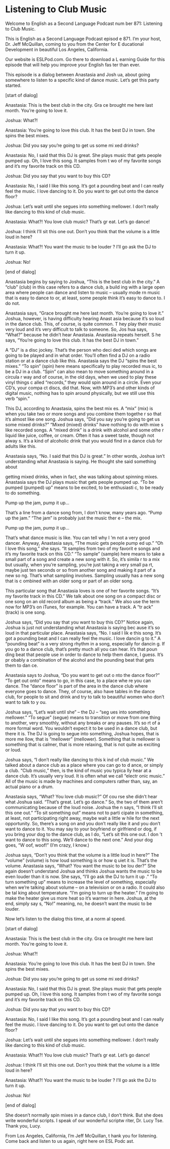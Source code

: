 # Listening to Club Music

Welcome to English as a Second Language Podcast num ber 871: Listening to Club Music.

This is English as a Second Language Podcast episod e 871. I’m your host, Dr. Jeff McQuillan, coming to you from the Center for E ducational Development in beautiful Los Angeles, California.

Our website is ESLPod.com. Go there to download a L earning Guide for this episode that will help you improve your English fas ter than ever.

This episode is a dialog between Anastasia and Josh ua, about going somewhere to listen to a specific kind of dance music. Let’s get this party started.

[start of dialog]

Anastasia:  This is the best club in the city.  Gra ce brought me here last month. You’re going to love it.

Joshua:  What?!

Anastasia:  You’re going to love this club.  It has  the best DJ in town. She spins the best mixes.

Joshua:  Did you say you’re going to get us some mi xed drinks?

Anastasia:  No, I said that this DJ is great.  She plays music that gets people pumped up.  Oh, I love this song. It samples from t wo of my favorite songs and it’s my favorite track on this CD.

Joshua:  Did you say that you want to buy this CD?

Anastasia:  No, I said I like this song.  It’s got a pounding beat and I can really feel the music. I love dancing to it.  Do you want to get out onto the dance floor?

Joshua:  Let’s wait until she segues into something  mellower.  I don’t really like dancing to this kind of club music.

Anastasia:  What?!  You love club music?  That’s gr eat.  Let’s go dance!

Joshua:  I think I’ll sit this one out.  Don’t you think that the volume is a little loud in here?

Anastasia:  What?!  You want the music to be louder ?  I’ll go ask the DJ to turn it up.

Joshua:  No!

[end of dialog]

Anastasia begins by saying to Joshua, “This is the best club in the city.” A “club” (club) in this case refers to a dance club, a build ing with a large open area where people can dance and listen to music – usually mode rn music that is easy to dance to or, at least, some people think it’s easy to dance to. I do not.

Anastasia says, “Grace brought me here last month. You’re going to love it.” Joshua, however, is having difficulty hearing Anast asia because it’s so loud in the dance club. This, of course, is quite common. T hey play their music very loud and it’s very difficult to talk to someone. So, Jos hua says, “What?” because he didn’t hear Anastasia. Anastasia repeats herself. S he says, “You’re going to love this club. It has the best DJ in town.”

A “DJ” is a disc jockey. That’s the person who deci ded which songs are going to be played and in what order. You’ll often find a DJ  on a radio station or at a dance club like this. Anastasia says the DJ “spins the best mixes.” “To spin” (spin) here means specifically to play recorded mus ic, to be a DJ in a club. “Spin” can also mean to move something around in a circula r way and of course, in the old days, when we used to play these vinyl things c alled “records,” they would spin around in a circle. Even your CD’s, your compa ct discs, did that. Now, with MP3’s and other kinds of digital music, nothing has  to spin around physically, but we still use this verb “spin.”

This DJ, according to Anastasia, spins the best mix es. A “mix” (mix) is when you take two or more songs and you combine them togethe r so that it’s almost like one song. Joshua says, “Did you say you’re going to  get us some mixed drinks?” “Mixed (mixed) drinks” have nothing to do with mixe s like recorded songs. A “mixed drink” is a drink with alcohol and some othe r liquid like juice, coffee, or cream. Often it has a sweet taste, though not alway s. It’s a kind of alcoholic drink that you would find in a dance club for adults like  this.

Anastasia says, “No. I said that this DJ is great.”  In other words, Joshua isn’t understanding what Anastasia is saying. He thought she said something about

getting mixed drinks, when in fact, she was talking  about spinning mixes. Anastasia says the DJ plays music that gets people pumped up. “To be pumped (pumped) up” means to be excited, to be enthusiasti c, to be ready to do something.

Pump up the jam, pump it up…

That’s a line from a dance song from, I don’t know,  many years ago. “Pump up the jam.” “The jam” is probably just the music ther e – the mix.

Pump up the jam, pump it up…

That’s what dance music is like. You can tell why I ’m not a very good dancer. Anyway, Anastasia says, “The music gets people pump ed up.” “Oh I love this song,” she says. “It samples from two of my favorit e songs and it’s my favorite track on this CD.” “To sample” (sample) here means to take a small part of a song and create a new song with it. So, it’s simila r to a mix but usually, when you’re sampling, you’re just taking a very small pa rt, maybe just ten seconds or so from another song and making it part of a new so ng. That’s what sampling involves. Sampling usually has a new song that is c ombined with an older song or part of an older song.

This particular song that Anastasia loves is one of  her favorite songs. “It’s my favorite track in this CD.” We talk about one song on a compact disc or one song on an old record album as being a “track.” We also use the term now for MP3’s on iTunes, for example. You can have a track. A “tr ack” (track) is one song.

Joshua says, “Did you say that you want to buy this  CD?” Notice again, Joshua is just not understanding what Anastasia is saying bec ause it’s so loud in that particular place. Anastasia says, “No. I said I lik e this song. It’s got a pounding beat and I can really feel the music. I love dancin g to it.” A “pounding beat” is a very strong rhythm in a song, especially for dancin g. If you go to a dance club, that’s pretty much all you can hear. It’s that poun ding beat that people use in order to dance to help them dance, I guess. It’s pr obably a combination of the alcohol and the pounding beat that gets them to dan ce.

Anastasia says to Joshua, “Do you want to get out o nto the dance floor?” “To get out onto” means to go, in this case, to a place whe re you can dance. The “dance floor” is part of the area in the dance club where everyone goes to dance. They, of course, also have tables in the dance club, for people to sit and drink and try to talk to beautiful women who don’t want to talk to y ou.

Joshua says, “Let’s wait until she” – the DJ – “seg ues into something mellower.” “To segue” (segue) means to transition or move from  one thing to another, very smoothly, without any breaks or any pauses. It’s so rt of a more formal word. You wouldn’t expect it to be used in a dance club, but there it is. The DJ is going to segue into something, Joshua hopes, that is more me llow, that is “mellower” (mellower). Something that is mellower is something  that is calmer, that is more relaxing, that is not quite as exciting or loud.

Joshua says, “I don’t really like dancing to this k ind of club music.” We talked about a dance club as a place where you can go to d ance, or simply a club. “Club music,” then, is the kind of music you typica lly hear at a dance club. It’s usually very loud. It is often what we call “electr onic music.” All of the music is made by machines and computers rather than, say, an  actual piano or a drum.

Anastasia says, “What? You love club music?” Of cou rse she didn’t hear what Joshua said. “That’s great. Let’s go dance.” So, the two of them aren’t communicating because of the loud noise. Joshua the n says, “I think I’ll sit this one out.” “To sit something out” means not to parti cipate in something, at least, not participating right away, maybe wait a little w hile for the next opportunity. So, there’s a song on and you don’t really like it and you don’t want to dance to it. You may say to your boyfriend or girlfriend or dog,  if you bring your dog to the dance club, as I do, “Let’s sit this one out. I don ’t want to dance to this song. We’ll dance to the next one.” And your dog goes, “W oof, woof!” (I’m crazy, I know.)

Joshua says, “Don’t you think that the volume is a little loud in here?” The “volume” (volume) is how loud something is or how q uiet it is. That’s the volume. Anastasia says, “What? You want the music to be lou der?” She again doesn’t understand Joshua and thinks Joshua wants the music  to be even louder than it is now. She says, “I’ll go ask the DJ to turn it up .” “To turn something up” means to increase the level of something, especially when  we’re talking about volume – on a television or on a radio. It could also be tal king about temperature. “I’m going to turn up the heater.” I’m going to make the  heater give us more heat so it’s warmer in here. Joshua, at the end, simply say s, “No!” meaning, no, he doesn’t want the music to be louder.

Now let’s listen to the dialog this time, at a norm al speed.

[start of dialog]

Anastasia:  This is the best club in the city.  Gra ce brought me here last month. You’re going to love it.

 Joshua:  What?!

Anastasia:  You’re going to love this club.  It has  the best DJ in town. She spins the best mixes.

Joshua:  Did you say you’re going to get us some mi xed drinks?

Anastasia:  No, I said that this DJ is great.  She plays music that gets people pumped up.  Oh, I love this song. It samples from t wo of my favorite songs and it’s my favorite track on this CD.

Joshua:  Did you say that you want to buy this CD?

Anastasia:  No, I said I like this song.  It’s got a pounding beat and I can really feel the music. I love dancing to it.  Do you want to get out onto the dance floor?

Joshua:  Let’s wait until she segues into something  mellower.  I don’t really like dancing to this kind of club music.

Anastasia:  What?!  You love club music?  That’s gr eat.  Let’s go dance!

Joshua:  I think I’ll sit this one out.  Don’t you think that the volume is a little loud in here?

Anastasia:  What?!  You want the music to be louder ?  I’ll go ask the DJ to turn it up.

Joshua:  No!

[end of dialog]

She doesn’t normally spin mixes in a dance club, I don’t think. But she does write wonderful scripts. I speak of our wonderful scriptw riter, Dr. Lucy Tse. Thank you, Lucy.

From Los Angeles, California, I’m Jeff McQuillan, t hank you for listening. Come back and listen to us again, right here on ESL Podc ast.



